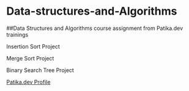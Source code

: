 # Data-structures-and-Algorithms
##Data Structures and Algorithms course assignment from Patika.dev trainings

Insertion Sort Project

Merge Sort Project

Binary Search Tree Project

[Patika.dev Profile](https://app.patika.dev/bedirhanbalci)

